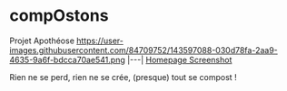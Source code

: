 # compOstons
Projet Apothéose 
https://user-images.githubusercontent.com/84709752/143597088-030d78fa-2aa9-4635-9a6f-bdcca70ae541.png
|---|
[Homepage Screenshot](https://user-images.githubusercontent.com/84709752/143597088-030d78fa-2aa9-4635-9a6f-bdcca70ae541.png)

Rien ne se perd, rien ne se crée, (presque) tout se compost !

